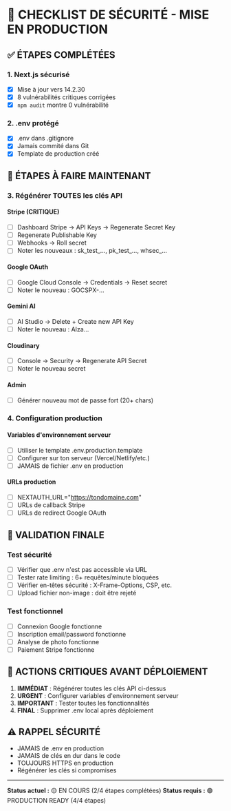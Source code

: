 # 🚨 CHECKLIST DE SÉCURITÉ - MISE EN PRODUCTION

## ✅ ÉTAPES COMPLÉTÉES

### 1. Next.js sécurisé
- [x] Mise à jour vers 14.2.30
- [x] 8 vulnérabilités critiques corrigées
- [x] `npm audit` montre 0 vulnérabilité

### 2. .env protégé
- [x] .env dans .gitignore  
- [x] Jamais commité dans Git
- [x] Template de production créé

## 🔄 ÉTAPES À FAIRE MAINTENANT

### 3. Régénérer TOUTES les clés API

#### Stripe (CRITIQUE)
- [ ] Dashboard Stripe → API Keys → Regenerate Secret Key
- [ ] Regenerate Publishable Key  
- [ ] Webhooks → Roll secret
- [ ] Noter les nouveaux : sk_test_..., pk_test_..., whsec_...

#### Google OAuth
- [ ] Google Cloud Console → Credentials → Reset secret
- [ ] Noter le nouveau : GOCSPX-...

#### Gemini AI  
- [ ] AI Studio → Delete + Create new API Key
- [ ] Noter le nouveau : AIza...

#### Cloudinary
- [ ] Console → Security → Regenerate API Secret
- [ ] Noter le nouveau secret

#### Admin
- [ ] Générer nouveau mot de passe fort (20+ chars)

### 4. Configuration production

#### Variables d'environnement serveur
- [ ] Utiliser le template .env.production.template
- [ ] Configurer sur ton serveur (Vercel/Netlify/etc.)
- [ ] JAMAIS de fichier .env en production

#### URLs production
- [ ] NEXTAUTH_URL="https://tondomaine.com"
- [ ] URLs de callback Stripe
- [ ] URLs de redirect Google OAuth

## 🎯 VALIDATION FINALE

### Test sécurité
- [ ] Vérifier que .env n'est pas accessible via URL
- [ ] Tester rate limiting : 6+ requêtes/minute bloquées
- [ ] Vérifier en-têtes sécurité : X-Frame-Options, CSP, etc.
- [ ] Upload fichier non-image : doit être rejeté

### Test fonctionnel  
- [ ] Connexion Google fonctionne
- [ ] Inscription email/password fonctionne
- [ ] Analyse de photo fonctionne
- [ ] Paiement Stripe fonctionne

## 🚨 ACTIONS CRITIQUES AVANT DÉPLOIEMENT

1. **IMMÉDIAT** : Régénérer toutes les clés API ci-dessus
2. **URGENT** : Configurer variables d'environnement serveur  
3. **IMPORTANT** : Tester toutes les fonctionnalités
4. **FINAL** : Supprimer .env local après déploiement

## ⚠️ RAPPEL SÉCURITÉ

- JAMAIS de .env en production
- JAMAIS de clés en dur dans le code
- TOUJOURS HTTPS en production
- Régénérer les clés si compromises

---

**Status actuel :** 🟡 EN COURS (2/4 étapes complétées)
**Status requis :** 🟢 PRODUCTION READY (4/4 étapes)